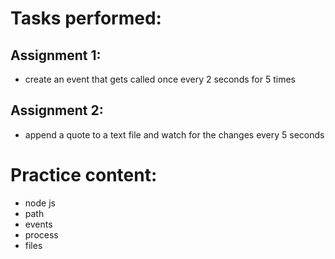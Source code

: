 # Tasks performed:

## Assignment 1:
- create an event that gets called once every 2 seconds for 5 times

## Assignment 2:
- append a quote to a text file and watch for the changes every 5 seconds

# Practice content:

- node js
- path
- events
- process 
- files

